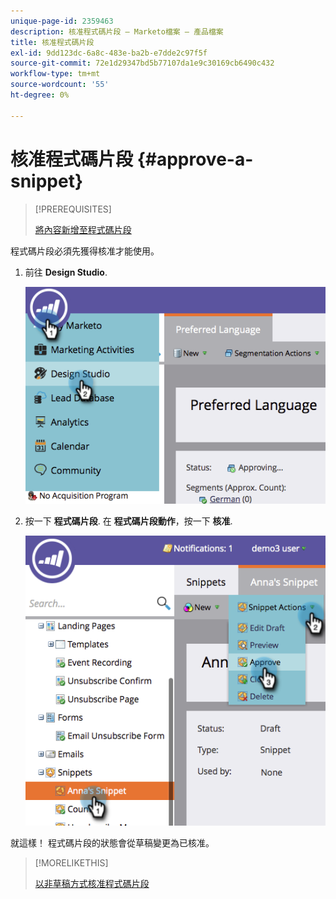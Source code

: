 ```yaml
---
unique-page-id: 2359463
description: 核准程式碼片段 — Marketo檔案 — 產品檔案
title: 核准程式碼片段
exl-id: 9dd123dc-6a8c-483e-ba2b-e7dde2c97f5f
source-git-commit: 72e1d29347bd5b77107da1e9c30169cb6490c432
workflow-type: tm+mt
source-wordcount: '55'
ht-degree: 0%

---
```


# 核准程式碼片段 {#approve-a-snippet}

>[!PREREQUISITES]
>
>[將內容新增至程式碼片段](/help/marketo/product-docs/personalization/segmentation-and-snippets/snippets/add-content-to-a-snippet.md)

程式碼片段必須先獲得核准才能使用。

1. 前往 **Design Studio**.

   ![](assets/image2014-9-16-8-3a55-3a15.png)

1. 按一下 **程式碼片段**. 在 **程式碼片段動作**，按一下 **核准**.

   ![](assets/image2014-9-16-8-3a55-3a24.png)

就這樣！ 程式碼片段的狀態會從草稿變更為已核准。

>[!MORELIKETHIS]
>
>[以非草稿方式核准程式碼片段](/help/marketo/product-docs/personalization/segmentation-and-snippets/snippets/approve-a-snippet-with-no-draft.md)
